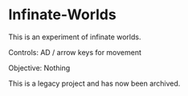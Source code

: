 # Infinate-Worlds
This is an experiment of infinate worlds.

Controls:
AD / arrow keys for movement

Objective:
Nothing

This is a legacy project and has now been archived.
